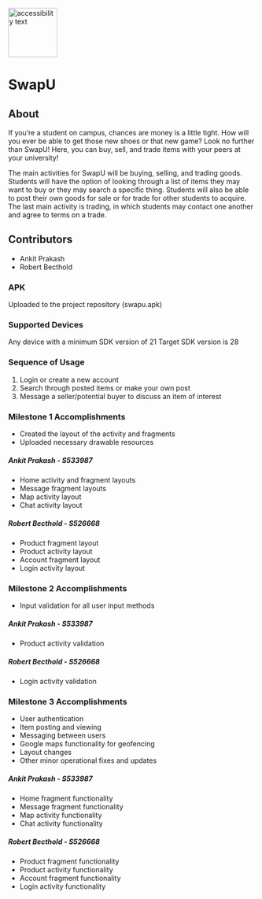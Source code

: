  <img src="https://github.com/AnkitPrakash687/SwapU/blob/master/app/src/main/res/drawable-hdpi/applogoswapu.png" width="100" height="100" alt="accessibility text"> <h1> SwapU </h1>

## About
If you’re a student on campus, chances are money is a little tight.  How will you ever be able to get those new shoes or that new game?    Look no further than SwapU!  Here, you can buy, sell, and trade items with your peers at your university!

The main activities for SwapU will be buying, selling, and trading goods.  Students will have the option of looking through a list of  items they may want to buy or they may search a specific thing.  Students will also be able to post their own goods for sale or for trade for other students to acquire.  The last main activity is trading, in which students may contact one another and agree to terms on a trade. 
## Contributors
* Ankit Prakash
* Robert Becthold

### APK
Uploaded to the project repository (swapu.apk)

### Supported Devices
Any device with a minimum SDK version of 21
Target SDK version is 28

### Sequence of Usage
1. Login or create a new account
1. Search through posted items or make your own post
1. Message a seller/potential buyer to discuss an item of interest

### Milestone 1 Accomplishments
* Created the layout of the activity and fragments
* Uploaded necessary drawable resources
#####  Ankit Prakash - S533987
* Home activity and fragment layouts
* Message fragment layouts
* Map activity layout
* Chat activity layout
#####  Robert Becthold - S526668
* Product fragment layout
* Product activity layout
* Account fragment layout
* Login activity layout



### Milestone 2 Accomplishments
* Input validation for all user input methods
#####  Ankit Prakash - S533987
* Product activity validation
#####  Robert Becthold - S526668
* Login activity validation

### Milestone 3 Accomplishments
* User authentication
* Item posting and viewing
* Messaging between users
* Google maps functionality for geofencing
* Layout changes
* Other minor operational fixes and updates
#####  Ankit Prakash - S533987
* Home fragment functionality
* Message fragment functionality
* Map activity functionality
* Chat activity functionality
#####  Robert Becthold - S526668
* Product fragment functionality
* Product activity functionality
* Account fragment functionality
* Login activity functionality
